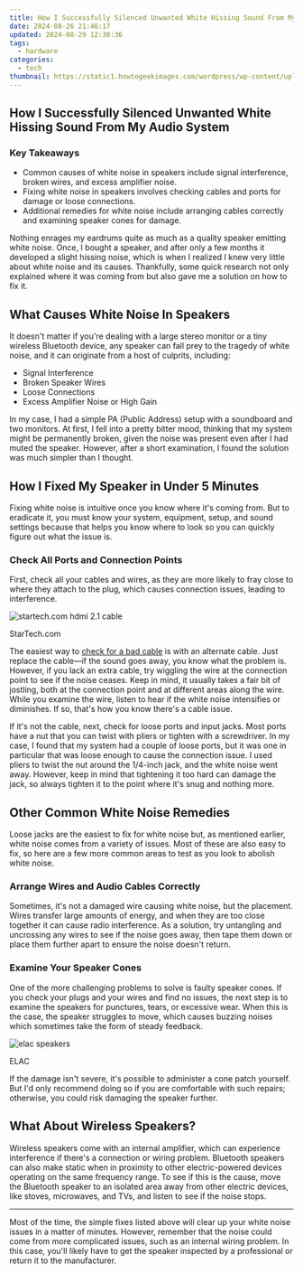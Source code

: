 ```yaml
---
title: How I Successfully Silenced Unwanted White Hissing Sound From My Audio System
date: 2024-08-26 21:46:17
updated: 2024-08-29 12:38:36
tags:
  - hardware
categories:
  - tech
thumbnail: https://static1.howtogeekimages.com/wordpress/wp-content/uploads/2024/05/a-speaker-with-an-alert-icon-and-some-noises-around.jpg
---
```


## How I Successfully Silenced Unwanted White Hissing Sound From My Audio System

### Key Takeaways

* Common causes of white noise in speakers include signal interference, broken wires, and excess amplifier noise.
* Fixing white noise in speakers involves checking cables and ports for damage or loose connections.
* Additional remedies for white noise include arranging cables correctly and examining speaker cones for damage.

 Nothing enrages my eardrums quite as much as a quality speaker emitting white noise. Once, I bought a speaker, and after only a few months it developed a slight hissing noise, which is when I realized I knew very little about white noise and its causes. Thankfully, some quick research not only explained where it was coming from but also gave me a solution on how to fix it.

##  What Causes White Noise In Speakers

 It doesn't matter if you're dealing with a large stereo monitor or a tiny wireless Bluetooth device, any speaker can fall prey to the tragedy of white noise, and it can originate from a host of culprits, including:

* Signal Interference
* Broken Speaker Wires
* Loose Connections
* Excess Amplifier Noise or High Gain

 In my case, I had a simple PA (Public Address) setup with a soundboard and two monitors. At first, I fell into a pretty bitter mood, thinking that my system might be permanently broken, given the noise was present even after I had muted the speaker. However, after a short examination, I found the solution was much simpler than I thought.

##  How I Fixed My Speaker in Under 5 Minutes

 Fixing white noise is intuitive once you know where it's coming from. But to eradicate it, you must know your system, equipment, setup, and sound settings because that helps you know where to look so you can quickly figure out what the issue is.

###  Check All Ports and Connection Points

 First, check all your cables and wires, as they are more likely to fray close to where they attach to the plug, which causes connection issues, leading to interference.

![startech.com hdmi 2.1 cable](https://static1.howtogeekimages.com/wordpress/wp-content/uploads/2023/11/startech-com-hdmi-2-1-cable.jpg) 

StarTech.com

 The easiest way to [check for a bad cable](https://extra-guidance.techidaily.com/2024-approved-navigating-to-the-best-images-at-pexels/) is with an alternate cable. Just replace the cable—if the sound goes away, you know what the problem is. However, if you lack an extra cable, try wiggling the wire at the connection point to see if the noise ceases. Keep in mind, it usually takes a fair bit of jostling, both at the connection point and at different areas along the wire. While you examine the wire, listen to hear if the white noise intensifies or diminishes. If so, that's how you know there's a cable issue.

 If it's not the cable, next, check for loose ports and input jacks. Most ports have a nut that you can twist with pliers or tighten with a screwdriver. In my case, I found that my system had a couple of loose ports, but it was one in particular that was loose enough to cause the connection issue. I used pliers to twist the nut around the 1/4-inch jack, and the white noise went away. However, keep in mind that tightening it too hard can damage the jack, so always tighten it to the point where it's snug and nothing more.

##  Other Common White Noise Remedies

 Loose jacks are the easiest to fix for white noise but, as mentioned earlier, white noise comes from a variety of issues. Most of these are also easy to fix, so here are a few more common areas to test as you look to abolish white noise.

###  Arrange Wires and Audio Cables Correctly

 Sometimes, it's not a damaged wire causing white noise, but the placement. Wires transfer large amounts of energy, and when they are too close together it can cause radio interference. As a solution, try untangling and uncrossing any wires to see if the noise goes away, then tape them down or place them further apart to ensure the noise doesn't return.

###  Examine Your Speaker Cones

 One of the more challenging problems to solve is faulty speaker cones. If you check your plugs and your wires and find no issues, the next step is to examine the speakers for punctures, tears, or excessive wear. When this is the case, the speaker struggles to move, which causes buzzing noises which sometimes take the form of steady feedback.

![elac speakers](https://static1.howtogeekimages.com/wordpress/wp-content/uploads/2023/09/elac-speakers.png) 

ELAC

 If the damage isn't severe, it's possible to administer a cone patch yourself. But I'd only recommend doing so if you are comfortable with such repairs; otherwise, you could risk damaging the speaker further.

##  What About Wireless Speakers?

 Wireless speakers come with an internal amplifier, which can experience interference if there's a connection or wiring problem. Bluetooth speakers can also make static when in proximity to other electric-powered devices operating on the same frequency range. To see if this is the cause, move the Bluetooth speaker to an isolated area away from other electric devices, like stoves, microwaves, and TVs, and listen to see if the noise stops.

---

 Most of the time, the simple fixes listed above will clear up your white noise issues in a matter of minutes. However, remember that the noise could come from more complicated issues, such as an internal wiring problem. In this case, you'll likely have to get the speaker inspected by a professional or return it to the manufacturer.

<ins class="adsbygoogle"
     style="display:block"
     data-ad-format="autorelaxed"
     data-ad-client="ca-pub-7571918770474297"
     data-ad-slot="1223367746"></ins>



<ins class="adsbygoogle"
     style="display:block"
     data-ad-client="ca-pub-7571918770474297"
     data-ad-slot="8358498916"
     data-ad-format="auto"
     data-full-width-responsive="true"></ins>
